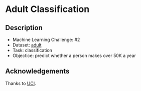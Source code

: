 # Adult Classification

## Description

- Machine Learning Challenge: #2
- Dataset: [adult](https://archive.ics.uci.edu/ml/datasets/Adult)
- Task: classification
- Objectice: predict whether a person makes over 50K a year

## Acknowledgements

Thanks to [UCI](https://archive.ics.uci.edu/ml/index.php).
